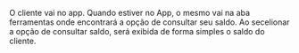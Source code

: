 O cliente vai no app. Quando estiver no App, o mesmo vai na aba ferramentas onde encontrará a opção de consultar seu saldo.
Ao secelionar a opção de consultar saldo, será exibida de forma simples o saldo do cliente.

